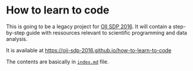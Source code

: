 # How to learn to code


This is going to be a legacy project for [OII SDP 2016](http://sdp.oii.ox.ac.uk). It will contain a step-by-step guide with ressources relevant to scientific programming and data analysis.

It is available at https://oii-sdp-2016.github.io/how-to-learn-to-code

The contents are basically in [`index.md`](index.md) file.